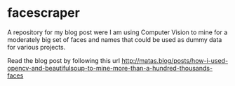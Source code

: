 # facescraper
A repository for my blog post were I am using Computer Vision to mine for a moderately big set of faces and names that could be used as dummy data for various projects.

Read the blog post by following this url http://matas.blog/posts/how-i-used-opencv-and-beautifulsoup-to-mine-more-than-a-hundred-thousands-faces
